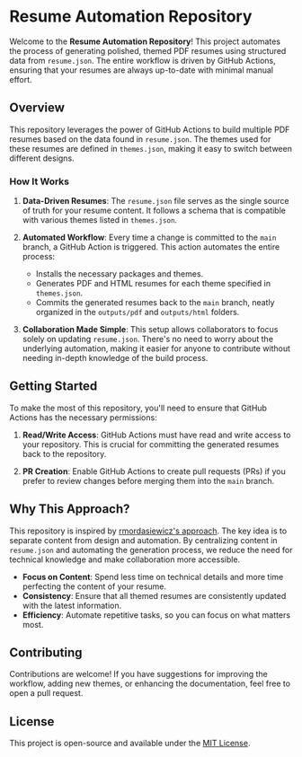 # Resume Automation Repository

Welcome to the **Resume Automation Repository**! This project automates the process of generating polished, themed PDF resumes using structured data from `resume.json`. The entire workflow is driven by GitHub Actions, ensuring that your resumes are always up-to-date with minimal manual effort.

## Overview

This repository leverages the power of GitHub Actions to build multiple PDF resumes based on the data found in `resume.json`. The themes used for these resumes are defined in `themes.json`, making it easy to switch between different designs.

### How It Works

1. **Data-Driven Resumes**: The `resume.json` file serves as the single source of truth for your resume content. It follows a schema that is compatible with various themes listed in `themes.json`.

2. **Automated Workflow**: Every time a change is committed to the `main` branch, a GitHub Action is triggered. This action automates the entire process:
   - Installs the necessary packages and themes.
   - Generates PDF and HTML resumes for each theme specified in `themes.json`.
   - Commits the generated resumes back to the `main` branch, neatly organized in the `outputs/pdf` and `outputs/html` folders.

3. **Collaboration Made Simple**: This setup allows collaborators to focus solely on updating `resume.json`. There's no need to worry about the underlying automation, making it easier for anyone to contribute without needing in-depth knowledge of the build process.

## Getting Started

To make the most of this repository, you'll need to ensure that GitHub Actions has the necessary permissions:

1. **Read/Write Access**: GitHub Actions must have read and write access to your repository. This is crucial for committing the generated resumes back to the repository.
   
2. **PR Creation**: Enable GitHub Actions to create pull requests (PRs) if you prefer to review changes before merging them into the `main` branch.

## Why This Approach?

This repository is inspired by [rmordasiewicz's approach](https://github.com/rmordasiewicz). The key idea is to separate content from design and automation. By centralizing content in `resume.json` and automating the generation process, we reduce the need for technical knowledge and make collaboration more accessible.

- **Focus on Content**: Spend less time on technical details and more time perfecting the content of your resume.
- **Consistency**: Ensure that all themed resumes are consistently updated with the latest information.
- **Efficiency**: Automate repetitive tasks, so you can focus on what matters most.

## Contributing

Contributions are welcome! If you have suggestions for improving the workflow, adding new themes, or enhancing the documentation, feel free to open a pull request.

## License

This project is open-source and available under the [MIT License](LICENSE).

